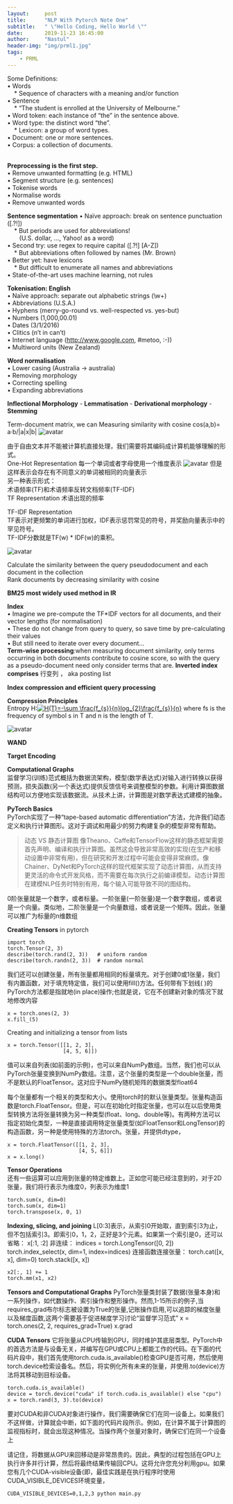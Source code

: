 ```yaml
---
layout:     post
title:      "NLP With Pytorch Note One"
subtitle:   " \"Hello Coding, Hello World \""
date:       2019-11-23 16:45:00
author:     "Nastul"
header-img: "img/prml1.jpg"
tags:
    - PRML
---
```

Some Definitions:<br>
• Words<br>
&nbsp;&nbsp;&nbsp;&nbsp;* Sequence of characters with a meaning and/or function<br>
• Sentence<br>
&nbsp;&nbsp;&nbsp;&nbsp;* “The student is enrolled at the University of Melbourne.”<br>
• Word token: each instance of “the” in the sentence
above.<br>
• Word type: the distinct word “the”.<br>
&nbsp;&nbsp;&nbsp;&nbsp;* Lexicon: a group of word types.<br>
• Document: one or more sentences.<br>
• Corpus: a collection of documents.<br><br>

**Preprocessing is the first step.**<br>
• Remove unwanted formatting (e.g. HTML)<br>
• Segment structure (e.g. sentences)<br>
• Tokenise words<br>
• Normalise words<br>
• Remove unwanted words<br>

**Sentence segmentation**
• Naïve approach: break on sentence punctuation
([.?!])<br>
&nbsp;&nbsp;&nbsp;&nbsp;* But periods are used for abbreviations!<br>
&nbsp;&nbsp;&nbsp;&nbsp;&nbsp;&nbsp;&nbsp;(U.S. dollar, …, Yahoo! as a word)<br>
• Second try: use regex to require capital ([.?!] [A-Z])<br>
&nbsp;&nbsp;&nbsp;&nbsp;* But abbreviations often followed by names (Mr. Brown)<br>
• Better yet: have lexicons<br>
&nbsp;&nbsp;&nbsp;&nbsp;* But difficult to enumerate all names and abbreviations<br>
• State-of-the-art uses machine learning, not rules<br>

**Tokenisation: English** <br>
• Naïve approach: separate out alphabetic strings (\w+)<br>
• Abbreviations (U.S.A.)<br>
• Hyphens (merry-go-round vs. well-respected vs. yes-but)<br>
• Numbers (1,000,00.01)<br>
• Dates (3/1/2016)<br>
• Clitics (n’t in can’t)<br>
• Internet language (http://www.google.com, #metoo, :-))<br>
• Multiword units (New Zealand)
<br>

**Word normalisation**<br>
• Lower casing (Australia -> australia)<br>
• Removing morphology<br>
• Correcting spelling<br>
• Expanding abbreviations<br>

**Inflectional Morphology**  -  **Lemmatisation** - **Derivational morphology** - **Stemming** <br>

Term-document matrix, we can Measuring similarity with cosine 
cos(a,b)= a·b/|a|x|b|
![avatar](/img/20191123174140.png)


由于自由文本并不能被计算机直接处理，我们需要将其编码成计算机能够理解的形式。
<br>
One-Hot Representation 每一个单词或者字母使用一个维度表示
![avatar](/img/bf2571d77271c27a0bb65f60aa4926c0.jpg)
但是这样表示会存在有不同意义的单词被相同的向量表示<br>
另一种表示形式：<br>
术语频率(TF)和术语频率反转文档频率(TF-IDF)<br>
TF Representation 术语出现的频率<br>


TF-IDF Representation<br>
TF表示对更频繁的单词进行加权，IDF表示惩罚常见的符号，并奖励向量表示中的罕见符号。<br>
TF-IDF分数就是TF(w) * IDF(w)的乘积。<br>

![avatar](/img/20191123174604.png)

Calculate the similarity between the query pseudodocument
and each document in the collection<br>
Rank documents by decreasing similarity with cosine<br>

**BM25 most widely used method in IR**<br>

**Index**<br>
• Imagine we pre-compute the TF*IDF vectors for all documents, and their vector lengths (for normalisation)<br>
• These do not change from query to query, so save time by pre-calculating their values<br>
• But still need to iterate over every document…<br>
**Term-wise processing**:when measuring document similarity, only terms occurring in both documents contribute to cosine score, so with the query as a pseudo-document need only consider terms that are. 
**Inverted index comprises** 行变列 ， aka posting list

**Index compression and efficient query processing**<br>

**Compression Principles**<br>
Entropy H:<a href="https://www.codecogs.com/eqnedit.php?latex=H(T)=-\sum&space;\frac{f_{s}}{n}log_{2}\frac{f_{s}}{n}" target="_blank"><img src="https://latex.codecogs.com/gif.latex?H(T)=-\sum&space;\frac{f_{s}}{n}log_{2}\frac{f_{s}}{n}" title="H(T)=-\sum \frac{f_{s}}{n}log_{2}\frac{f_{s}}{n}" /></a>
where fs is the frequency of symbol s in T and n is the length of T.

![avatar](/img/20191123193419.png)

**WAND**

**Target Encoding**

**Computational Graphs**<br>
监督学习(训练)范式概括为数据流架构，模型(数学表达式)对输入进行转换以获得预测，损失函数(另一个表达式)提供反馈信号来调整模型的参数。利用计算图数据结构可以方便地实现该数据流。从技术上讲，计算图是对数学表达式建模的抽象。

**PyTorch Basics**<br>
PyTorch实现了一种“tape-based automatic differentiation”方法，允许我们动态定义和执行计算图形。这对于调试和用最少的努力构建复杂的模型非常有帮助。
> 
> 动态 VS 静态计算图 像Theano、Caffe和TensorFlow这样的静态框架需要首先声明、编译和执行计算图。虽然这会导致非常高效的实现(在生产和移动设置中非常有用)，但在研究和开发过程中可能会变得非常麻烦。像Chainer、DyNet和PyTorch这样的现代框架实现了动态计算图，从而支持更灵活的命令式开发风格，而不需要在每次执行之前编译模型。动态计算图在建模NLP任务时特别有用，每个输入可能导致不同的图结构。

0阶张量就是一个数字，或者标量。一阶张量(一阶张量)是一个数字数组，或者说是一个向量。类似地，二阶张量是一个向量数组，或者说是一个矩阵。因此，张量可以推广为标量的n维数组

**Creating Tensors** in pytorch<br>

    import torch
    torch.Tensor(2, 3)
	describe(torch.rand(2, 3))   # uniform random
	describe(torch.randn(2, 3))  # random normal

我们还可以创建张量，所有张量都用相同的标量填充。对于创建0或1张量，我们有内置函数，对于填充特定值，我们可以使用fill()方法。任何带有下划线( )的PyTorch方法都是指就地(in place)操作;也就是说，它在不创建新对象的情况下就地修改内容

	x = torch.ones(2, 3)
	x.fill_(5)

Creating and initializing a tensor from lists

	x = torch.Tensor([[1, 2, 3],  
                      [4, 5, 6]])

值可以来自列表(如前面的示例)，也可以来自NumPy数组。当然，我们也可以从PyTorch张量变换到NumPy数组。注意，这个张量的类型是一个double张量，而不是默认的FloatTensor。这对应于NumPy随机矩阵的数据类型float64


每个张量都有一个相关的类型和大小。使用torch时的默认张量类型。张量构造函数是torch.FloatTensor。但是，可以在初始化时指定张量，也可以在以后使用类型转换方法将张量转换为另一种类型(float、long、double等)。有两种方法可以指定初始化类型，一种是直接调用特定张量类型(如FloatTensor和LongTensor)的构造函数，另一种是使用特殊的方法torch。张量，并提供dtype，

	x = torch.FloatTensor([[1, 2, 3],  
                           [4, 5, 6]])
	x = x.long()

**Tensor Operations**<br>
还有一些运算可以应用到张量的特定维数上。正如您可能已经注意到的，对于2D张量，我们将行表示为维度0，列表示为维度1

	torch.sum(x, dim=0)
	torch.sum(x, dim=1)
	torch.transpose(x, 0, 1)

**Indexing, slicing, and joining**
L[0:3]表示，从索引0开始取，直到索引3为止，但不包括索引3。即索引0，1，2，正好是3个元素。如果第一个索引是0，还可以省略：
	x[:1, :2]
非连续：
	indices = torch.LongTensor([0, 2])
	torch.index_select(x, dim=1, index=indices)
连接函数连接张量：
	torch.cat([x, x], dim=0)
	torch.stack([x, x])

	x2[:, 1] += 1
	torch.mm(x1, x2)

**Tensors and Computational Graphs**
PyTorch张量类封装了数据(张量本身)和一系列操作，如代数操作、索引操作和整形操作。然而,1-15所示的例子,当requires_grad布尔标志被设置为True的张量,记账操作启用,可以追踪的梯度张量以及梯度函数,这两个需要基于促进梯度学习讨论“监督学习范式”
	x = torch.ones(2, 2, requires_grad=True)
	x.grad


**CUDA Tensors**
它将张量从CPU传输到GPU，同时维护其底层类型。PyTorch中的首选方法是与设备无关，并编写在GPU或CPU上都能工作的代码。在下面的代码片段中，我们首先使用torch.cuda.is_available()检查GPU是否可用，然后使用torch.device检索设备名。然后，将实例化所有未来的张量，并使用.to(device)方法将其移动到目标设备。


	torch.cuda.is_available()
	device = torch.device("cuda" if torch.cuda.is_available() else "cpu")
	x = torch.rand(3, 3).to(device)

要对CUDA和非CUDA对象进行操作，我们需要确保它们在同一设备上。如果我们不这样做，计算就会中断，如下面的代码片段所示。例如，在计算不属于计算图的监视指标时，就会出现这种情况。当操作两个张量对象时，确保它们在同一个设备上

请记住，将数据从GPU来回移动是非常昂贵的。因此，典型的过程包括在GPU上执行许多并行计算，然后将最终结果传输回CPU。这将允许您充分利用gpu。如果您有几个CUDA-visible设备(即，最佳实践是在执行程序时使用CUDA_VISIBLE_DEVICES环境变量，

	CUDA_VISIBLE_DEVICES=0,1,2,3 python main.py
